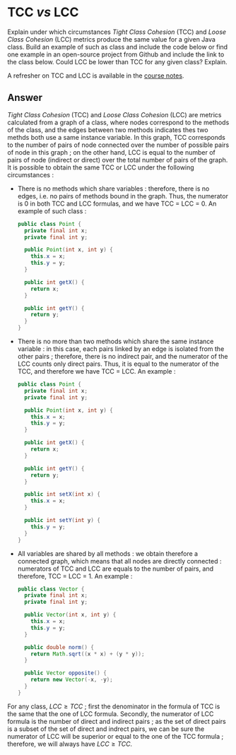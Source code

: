 # TCC *vs* LCC

Explain under which circumstances *Tight Class Cohesion* (TCC) and *Loose Class Cohesion* (LCC) metrics produce the same value for a given Java class. Build an example of such as class and include the code below or find one example in an open-source project from Github and include the link to the class below. Could LCC be lower than TCC for any given class? Explain.

A refresher on TCC and LCC is available in the [course notes](https://oscarlvp.github.io/vandv-classes/#cohesion-graph).

## Answer

*Tight Class Cohesion* (TCC) and *Loose Class Cohesion* (LCC) are metrics calculated from a graph of a class, where nodes correspond to the methods of the class, and the edges between two methods indicates thes two methds both use a same instance variable. In this graph, TCC corresponds to the number of pairs of node connected over the number of possible pairs of node in this graph ; on the other hand, LCC is equal to the number of pairs of node (indirect or direct) over the total number of pairs of the graph. It is possible to obtain the same TCC or LCC under the following circumstances :

- There is no methods which share variables : therefore, there is no edges, i.e. no pairs of methods bound in the graph. Thus, the numerator is 0 in both TCC and LCC formulas, and we have TCC = LCC = 0. An example of such class :
  ```java
  public class Point {
    private final int x;
    private final int y;
  
    public Point(int x, int y) {
      this.x = x;
      this.y = y;
    }
  
    public int getX() {
      return x;
    }
  
    public int getY() {
      return y;
    }
  }
  ```
- There is no more than two methods which share the same instance variable : in this case, each pairs linked by an edge is isolated from the other pairs ; therefore, there is no indirect pair, and the numerator of the LCC counts only direct pairs. Thus, it is equal to the numerator of the TCC, and therefore we have TCC = LCC. An example :
  ```java
  public class Point {
    private final int x;
    private final int y;
  
    public Point(int x, int y) {
      this.x = x;
      this.y = y;
    }
  
    public int getX() {
      return x;
    }
  
    public int getY() {
      return y;
    }

    public int setX(int x) {
      this.x = x;
    }

    public int setY(int y) {
      this.y = y;
    }
  }
  ```
- All variables are shared by all methods : we obtain therefore a connected graph, which means that all nodes are directly connected : numerators of TCC and LCC are equals to the number of pairs, and therefore, TCC = LCC = 1. An example :
  ```java
  public class Vector {
    private final int x;
    private final int y;
  
    public Vector(int x, int y) {
      this.x = x;
      this.y = y;
    }
  
    public double norm() {
      return Math.sqrt((x * x) + (y * y));
    }

    public Vector opposite() {
      return new Vector(-x, -y);
    }
  }
  ```
For any class, $LCC \geq TCC$ ; first the denominator in the formula of TCC is the same that the one of LCC formula. Secondly, the numerator of LCC formula is the number of direct and indirect pairs ; as the set of direct pairs is a subset of the set of direct and indrect pairs, we can be sure the numerator of LCC will be superior or equal to the one of the TCC formula ; therefore, we will always have $LCC \geq TCC$.
